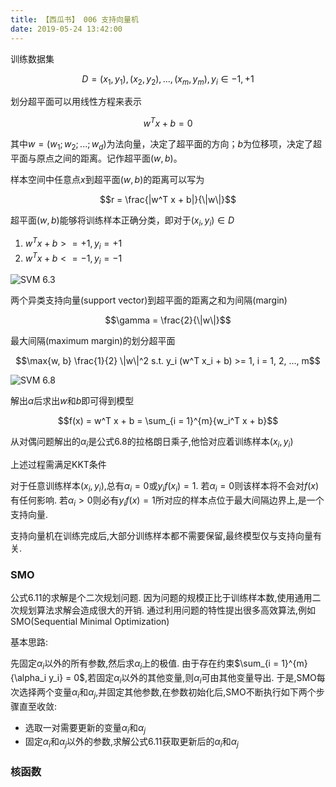 ```yaml
---
title: 【西瓜书】 006 支持向量机
date: 2019-05-24 13:42:00
---
```



训练数据集

$$D = {(x_1, y_1), (x_2, y_2), ..., (x_m, y_m)}, y_i\in{-1, +1}$$

划分超平面可以用线性方程来表示

$$w^T x + b = 0$$

其中$w = (w_1; w_2; ...; w_d)$为法向量，决定了超平面的方向；$b$为位移项，决定了超平面与原点之间的距离。记作超平面$(w, b)$。

样本空间中任意点$x$到超平面$(w, b)$的距离可以写为

$$r = \frac{|w^T x + b|}{\|w\|}$$


超平面$(w,b)$能够将训练样本正确分类，即对于$(x_i, y_i) \in D$
1. $w^T x + b >= +1 , y_i = +1$
2. $w^T x + b <= -1 , y_i = -1$

![SVM 6.3](/images/machine-learning/ml6.3.jpg)

两个异类支持向量(support vector)到超平面的距离之和为间隔(margin)

$$\gamma = \frac{2}{\|w\|}$$

最大间隔(maximum margin)的划分超平面

$$\max{w, b} \frac{1}{2} \|w\|^2    s.t. y_i (w^T x_i + b) >= 1, i = 1, 2, ..., m$$

![SVM 6.8](/images/machine-learning/ml6.8.jpg)

解出$\alpha$后求出$w$和$b$即可得到模型

$$f(x) = w^T x + b = \sum_{i = 1}^{m}{w_i^T x + b}$$

从对偶问题解出的$\alpha_i$是公式6.8的拉格朗日乘子,他恰对应着训练样本$(x_i, y_i)$

上述过程需满足KKT条件

对于任意训练样本$(x_i, y_i)$,总有$\alpha_i = 0$或$y_i f(x_i) = 1$.
若$\alpha_i = 0$则该样本将不会对$f(x)$有任何影响.
若$\alpha_i > 0$则必有$y_i f(x) = 1$所对应的样本点位于最大间隔边界上,是一个支持向量.

支持向量机在训练完成后,大部分训练样本都不需要保留,最终模型仅与支持向量有关.

### SMO

公式6.11的求解是个二次规划问题.
因为问题的规模正比于训练样本数,使用通用二次规划算法求解会造成很大的开销.
通过利用问题的特性提出很多高效算法,例如SMO(Sequential Minimal Optimization)

基本思路:

先固定$\alpha_i$以外的所有参数,然后求$\alpha_i$上的极值.
由于存在约束$\sum_{i = 1}^{m}{\alpha_i y_i} = 0$,若固定$\alpha_i$以外的其他变量,则$\alpha_i$可由其他变量导出.
于是,SMO每次选择两个变量$\alpha_i$和$\alpha_j$,并固定其他参数,在参数初始化后,SMO不断执行如下两个步骤直至收敛:
* 选取一对需要更新的变量$\alpha_i$和$\alpha_j$
* 固定$\alpha_i$和$\alpha_j$以外的参数,求解公式6.11获取更新后的$\alpha_i$和$\alpha_j$



### 核函数
